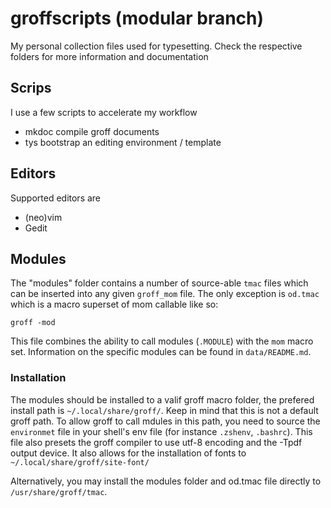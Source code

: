 # groffscripts (modular branch)
My personal collection files used for typesetting.
Check the respective folders for more information and documentation

## Scrips
I use a few scripts to accelerate my workflow
- mkdoc compile groff documents
- tys bootstrap an editing environment / template

## Editors
Supported editors are
- (neo)vim
- Gedit

## Modules
The "modules" folder contains a number of source-able `tmac` files
which can be inserted into any given `groff_mom` file.
The only exception is `od.tmac` which is a macro superset of mom
callable like so:
```
groff -mod
```
This file combines the ability to call modules (`.MODULE`)
with the `mom` macro set.
Information on the specific modules can be found in `data/README.md`.

### Installation
The modules should be installed to a valif groff macro folder,
the prefered install path is `~/.local/share/groff/`.
Keep in mind that this is not a default groff path.
To allow groff to call mdules in this path, you need to source the `environmet`
file in your shell's env file (for instance `.zshenv`, `.bashrc`).
This file also presets the groff compiler to use utf-8 encoding
and the -Tpdf output device.
It also allows for the installation of fonts to
`~/.local/share/groff/site-font/`

Alternatively, you may install the modules folder and od.tmac file
directly to `/usr/share/groff/tmac`.
